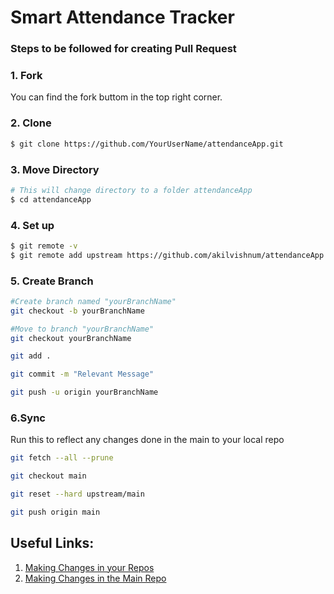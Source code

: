 # Smart Attendance Tracker

### Steps to be followed for creating Pull Request
### 1. Fork

You can find the fork buttom in the top right corner.

 
### 2. Clone 
```sh
$ git clone https://github.com/YourUserName/attendanceApp.git
```
### 3. Move Directory
```sh
# This will change directory to a folder attendanceApp
$ cd attendanceApp
```
### 4. Set up
```sh
$ git remote -v
$ git remote add upstream https://github.com/akilvishnum/attendanceApp.git
```
### 5. Create Branch
```sh
#Create branch named "yourBranchName"
git checkout -b yourBranchName

#Move to branch "yourBranchName"
git checkout yourBranchName

git add .

git commit -m "Relevant Message"

git push -u origin yourBranchName

```

### 6.Sync


Run this to reflect any changes done in the main to your local repo
```sh
git fetch --all --prune

git checkout main

git reset --hard upstream/main

git push origin main
```

## Useful Links:
1. [Making Changes in your Repos](https://www.tutsmake.com/upload-project-files-on-github-using-command-line/)
2. [Making Changes in the Main Repo](https://galaxyproject.github.io/training-material/topics/contributing/tutorials/github-command-line-contribution/tutorial.html)

